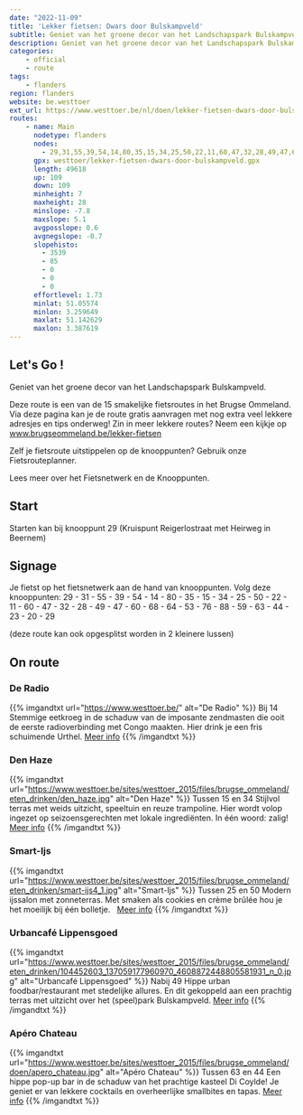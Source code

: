 ```yaml
---
date: "2022-11-09"
title: 'Lekker fietsen: Dwars door Bulskampveld'
subtitle: Geniet van het groene decor van het Landschapspark Bulskampveld
description: Geniet van het groene decor van het Landschapspark Bulskampveld
categories:
    - official
    - route
tags:
    - flanders
region: flanders
website: be.westtoer
ext_url: https://www.westtoer.be/nl/doen/lekker-fietsen-dwars-door-bulskampveld
routes:
    - name: Main
      nodetype: flanders
      nodes:
        - 29,31,55,39,54,14,80,35,15,34,25,50,22,11,60,47,32,28,49,47,60,68,64,53,76,88,59,63,44,23,20,29
      gpx: westtoer/lekker-fietsen-dwars-door-bulskampveld.gpx
      length: 49618
      up: 109
      down: 109
      minheight: 7
      maxheight: 28
      minslope: -7.8
      maxslope: 5.1
      avgposslope: 0.6
      avgnegslope: -0.7
      slopehisto:
        - 3539
        - 85
        - 0
        - 0
        - 0
      effortlevel: 1.73
      minlat: 51.05574
      minlon: 3.259649
      maxlat: 51.142629
      maxlon: 3.387619
---
```


## Let's Go ! 

Geniet van het groene decor van het Landschapspark Bulskampveld.

Deze route is een van de 15 smakelijke fietsroutes in het Brugse Ommeland. Via deze pagina kan je de route gratis aanvragen met nog extra veel lekkere adresjes en tips onderweg! Zin in meer lekkere routes? Neem een kijkje op www.brugseommeland.be/lekker-fietsen 

Zelf je fietsroute uitstippelen op de knooppunten? Gebruik onze Fietsrouteplanner.

Lees meer over het Fietsnetwerk en de Knooppunten.

## Start

Starten kan bij knooppunt 29 (Kruispunt Reigerlostraat met Heirweg in Beernem)

## Signage

Je fietst op het fietsnetwerk aan de hand van knooppunten. Volg deze knooppunten: 29 - 31 - 55 - 39 - 54 - 14 - 80 - 35 - 15 - 34 - 25 - 50 - 22 - 11 - 60 - 47 - 32 - 28 - 49  - 47 - 60 - 68 - 64 - 53 - 76 - 88 - 59 - 63 - 44 - 23 - 20 - 29

(deze route kan ook opgesplitst worden in 2 kleinere lussen)

## On route

### De Radio

{{% imgandtxt url="https://www.westtoer.be/" alt="De Radio" %}}
Bij 14
Stemmige eetkroeg in de schaduw van de imposante zendmasten die ooit de eerste radioverbinding met Congo maakten. Hier drink je een fris schuimende Urthel.
[Meer info](/nl/eten-drinken/de-radio)
{{% /imgandtxt %}}

### Den Haze

{{% imgandtxt url="https://www.westtoer.be/sites/westtoer_2015/files/brugse_ommeland/eten_drinken/den_haze.jpg" alt="Den Haze" %}}
Tussen 15 en 34
Stijlvol terras met weids uitzicht, speeltuin en reuze trampoline. Hier wordt volop ingezet op seizoensgerechten met lokale ingrediënten. In één woord: zalig!
[Meer info](/nl/eten-drinken/den-haze)
{{% /imgandtxt %}}

### Smart-Ijs

{{% imgandtxt url="https://www.westtoer.be/sites/westtoer_2015/files/brugse_ommeland/eten_drinken/smart-ijs4_1.jpg" alt="Smart-Ijs" %}}
Tussen 25 en 50
Modern ijssalon met zonneterras. Met smaken als cookies en crème brûlée hou je het moeilijk bij één bolletje.
	 
	[Meer info](/nl/eten-drinken/smart-ijs)
{{% /imgandtxt %}}

### Urbancafé Lippensgoed

{{% imgandtxt url="https://www.westtoer.be/sites/westtoer_2015/files/brugse_ommeland/eten_drinken/104452603_137059177960970_4608872448805581931_n_0.jpg" alt="Urbancafé Lippensgoed" %}}
Nabij 49
Hippe urban foodbar/restaurant met stedelijke allures. En dit gekoppeld aan een prachtig terras met uitzicht over het (speel)park Bulskampveld.
[Meer info](/nl/eten-drinken/urbancaf%C3%A9-lippensgoed)
{{% /imgandtxt %}}

### Apéro Chateau

{{% imgandtxt url="https://www.westtoer.be/sites/westtoer_2015/files/brugse_ommeland/doen/apero_chateau.jpg" alt="Apéro Chateau" %}}
Tussen 63 en 44
Een hippe pop-up bar in de schaduw van het prachtige kasteel Di Coylde! Je geniet er van lekkere cocktails en overheerlijke smallbites en tapas.
[Meer info](/nl/eten-drinken/ap%C3%A9ro-ch%C3%A2teau)
{{% /imgandtxt %}}


